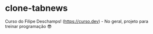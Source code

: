 # clone-tabnews

Curso do Filipe Deschamps! (https://curso.dev) - No geral, projeto para treinar programação 😎
